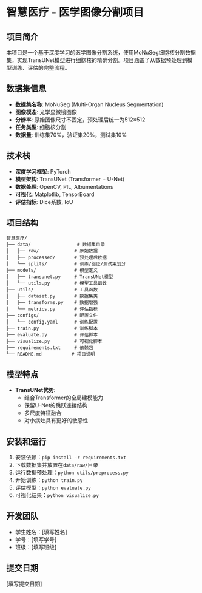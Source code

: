 # 智慧医疗 - 医学图像分割项目

## 项目简介
本项目是一个基于深度学习的医学图像分割系统，使用MoNuSeg细胞核分割数据集，实现TransUNet模型进行细胞核的精确分割。项目涵盖了从数据预处理到模型训练、评估的完整流程。

## 数据集信息
- **数据集名称**: MoNuSeg (Multi-Organ Nucleus Segmentation)
- **图像模态**: 光学显微镜图像
- **分辨率**: 原始图像尺寸不固定，预处理后统一为512×512
- **任务类型**: 细胞核分割
- **数据量**: 训练集70%，验证集20%，测试集10%

## 技术栈
- **深度学习框架**: PyTorch
- **模型架构**: TransUNet (Transformer + U-Net)
- **数据处理**: OpenCV, PIL, Albumentations
- **可视化**: Matplotlib, TensorBoard
- **评估指标**: Dice系数, IoU

## 项目结构
```
智慧医疗/
├── data/                 # 数据集目录
│   ├── raw/             # 原始数据
│   ├── processed/       # 预处理后数据
│   └── splits/          # 训练/验证/测试集划分
├── models/              # 模型定义
│   ├── transunet.py     # TransUNet模型
│   └── utils.py         # 模型工具函数
├── utils/               # 工具函数
│   ├── dataset.py       # 数据集类
│   ├── transforms.py    # 数据增强
│   └── metrics.py       # 评估指标
├── configs/             # 配置文件
│   └── config.yaml      # 训练配置
├── train.py             # 训练脚本
├── evaluate.py          # 评估脚本
├── visualize.py         # 可视化脚本
├── requirements.txt     # 依赖包
└── README.md           # 项目说明
```

## 模型特点
- **TransUNet优势**: 
  - 结合Transformer的全局建模能力
  - 保留U-Net的跳跃连接结构
  - 多尺度特征融合
  - 对小病灶具有更好的敏感性

## 安装和运行
1. 安装依赖：`pip install -r requirements.txt`
2. 下载数据集并放置在`data/raw/`目录
3. 运行数据预处理：`python utils/preprocess.py`
4. 开始训练：`python train.py`
5. 评估模型：`python evaluate.py`
6. 可视化结果：`python visualize.py`

## 开发团队
- 学生姓名：[填写姓名]
- 学号：[填写学号]
- 班级：[填写班级]

## 提交日期
[填写提交日期] 